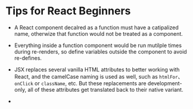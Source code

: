 # Tips for React Beginners

- A React component decalred as a function must have a catipalized name, otherwize that function would not be treated as a component.

- Everything inside a function component would be run mutilple times during re-renders, so define variables outside the component to avoid re-defines.

- JSX replaces several vanilla HTML attributes to better working with React, and the camelCase naming is used as well, such as `htmlFor`、`onClick` or `className`, etc.
But these replacements are development-only, all of these attributes get translated back to their native variant.

- 